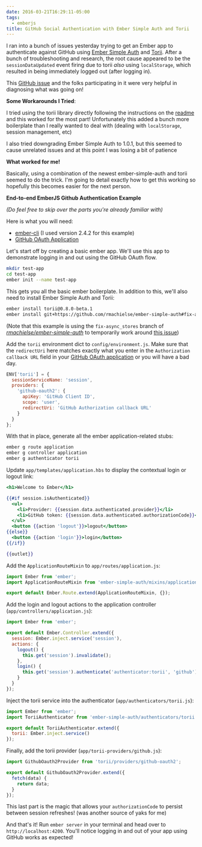 ```yaml
---
date: 2016-03-21T16:29:11-05:00
tags:
  - emberjs
title: GitHub Social Authentication with Ember Simple Auth and Torii
---
```


I ran into a bunch of issues yesterday trying to get an Ember app to
authenticate against GitHub using [Ember Simple Auth][1] and [Torii][2]. After
a bunch of troubleshooting and research, the root cause appeared to be the
`sessionDataUpdated` event firing due to torii _also_ using `localStorage`,
which resulted in being immediately logged out (after logging in).

This [GitHub issue][3] and the folks participating in it were very helpful in
diagnosing what was going on!


**Some Workarounds I Tried**:

I tried using the torii library directly following the instructions on the
[readme][2] and this worked for the most part! Unfortunately this added a bunch
more boilerplate than I really wanted to deal with (dealing with
`localStorage`, session management, etc)

I also tried downgrading Ember Simple Auth to 1.0.1, but this seemed to cause
unrelated issues and at this point I was losing a bit of patience <i class="fa
fa-frown-o"></i>


**What worked for me!**

Basically, using a combination of the newest ember-simple-auth and torii seemed
to do the trick. I'm going to detail exactly how to get this working so
hopefully this becomes easier for the next person.

**End-to-end EmberJS Github Authentication Example**

_(Do feel free to skip over the parts you're already familiar with)_

Here is what you will need:

- [ember-cli][5] (I used version 2.4.2 for this example)
- [GitHub OAuth Application][4]

Let's start off by creating a basic ember app. We'll use this app to
demonstrate logging in and out using the GitHub OAuth flow.

``` bash
mkdir test-app
cd test-app
ember init --name test-app
```

This gets you all the basic ember boilerplate. In addition to this, we'll also
need to install Ember Simple Auth and Torii:

``` bash
ember install torii@0.8.0-beta.1
ember install git+https://github.com/rmachielse/ember-simple-auth#fix-async_stores
```

(Note that this example is using the `fix-async_stores` branch of <a
href="https://github.com/rmachielse/ember-simple-auth"><i class="fa
fa-github"> rmachielse/ember-simple-auth</i></a> to temporarily work around
[this issue][3])

Add the `torii` environment dict to `config/environment.js`. Make sure that the
`redirectUri` here matches exactly what you enter in the `Authorization
callback URL` field in your [GitHub OAuth application][4] or you will have a
bad day.

``` js
ENV['torii'] = {
  sessionServiceName: 'session',
  providers: {
    'github-oauth2': {
      apiKey: 'GitHub Client ID',
      scope: 'user',
      redirectUri: 'GitHub Authorization callback URL'
    }
  }
};
```

With that in place, generate all the ember application-related stubs:

``` bash
ember g route application
ember g controller application
ember g authenticator torii
```

Update `app/templates/application.hbs` to display the contextual login or logout link:

``` handlebars
<h1>Welcome to Ember</h1>

{{#if session.isAuthenticated}}
  <ul>
    <li>Provider: {{session.data.authenticated.provider}}</li>
    <li>GitHub token: {{session.data.authenticated.authorizationCode}}</li>
  </ul>
  <button {{action 'logout'}}>logout</button>
{{else}}
  <button {{action 'login'}}>login</button>
{{/if}}

{{outlet}}
```

Add the `ApplicationRouteMixin` to `app/routes/application.js`:

``` js
import Ember from 'ember';
import ApplicationRouteMixin from 'ember-simple-auth/mixins/application-route-mixin';

export default Ember.Route.extend(ApplicationRouteMixin, {});
```

Add the login and logout actions to the application controller
(`app/controllers/application.js`):

``` js
import Ember from 'ember';

export default Ember.Controller.extend({
  session: Ember.inject.service('session'),
  actions: {
    logout() {
      this.get('session').invalidate();
    },
    login() {
      this.get('session').authenticate('authenticator:torii', 'github');
    }
  }
});
```

Inject the torii service into the authenticator (`app/authenticators/torii.js`):

``` js
import Ember from 'ember';
import ToriiAuthenticator from 'ember-simple-auth/authenticators/torii';

export default ToriiAuthenticator.extend({
  torii: Ember.inject.service()
});
```

Finally, add the torii provider (`app/torii-providers/github.js`):

``` js
import GithubOauth2Provider from 'torii/providers/github-oauth2';

export default GithubOauth2Provider.extend({
  fetch(data) {
    return data;
  }
});
```

This last part is the magic that allows your `authorizationCode` to persist
between session refreshes! (was another source of yaks for me)

And that's it! Run `ember server` in your terminal and head over to
`http://localhost:4200`. You'll notice logging in and out of your app using
GitHub works as expected!

[1]: https://github.com/simplabs/ember-simple-auth
[2]: https://github.com/Vestorly/torii
[3]: https://github.com/simplabs/ember-simple-auth/issues/927
[4]: https://github.com/settings/developers
[5]: http://ember-cli.com
